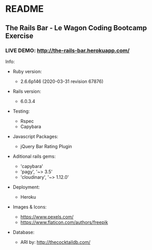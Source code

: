 # README
## The Rails Bar - Le Wagon Coding Bootcamp Exercise
### LIVE DEMO: http://the-rails-bar.herokuapp.com/

Info:

* Ruby version:
  - 2.6.6p146 (2020-03-31 revision 67876)

* Rails version:
  - 6.0.3.4
  
* Testing:
  - Rspec
  - Capybara

* Javascript Packages: 
  - jQuery Bar Rating Plugin
 
* Aditional rails gems:
  - 'capybara'
  - 'pagy', '~> 3.5'
  - 'cloudinary', '~> 1.12.0'
  
* Deployment:
  - Heroku
  
* Images & Icons:
  - https://www.pexels.com/
  - https://www.flaticon.com/authors/freepik
 
* Database:
  - ARI by: http://thecocktaildb.com/

